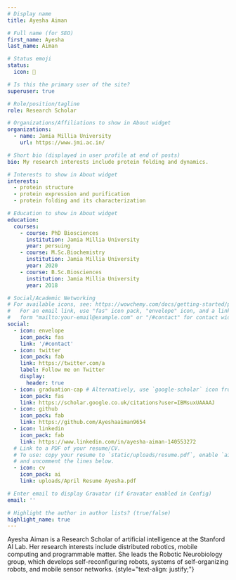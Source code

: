 ```yaml
---
# Display name
title: Ayesha Aiman

# Full name (for SEO)
first_name: Ayesha
last_name: Aiman

# Status emoji
status:
  icon: 🧪

# Is this the primary user of the site?
superuser: true

# Role/position/tagline
role: Research Scholar

# Organizations/Affiliations to show in About widget
organizations:
  - name: Jamia Millia University
    url: https://www.jmi.ac.in/

# Short bio (displayed in user profile at end of posts)
bio: My research interests include protein folding and dynamics.

# Interests to show in About widget
interests:
  - protein structure
  - protein expression and purification
  - protein folding and its characterization 

# Education to show in About widget
education:
  courses:
    - course: PhD Biosciences
      institution: Jamia Millia University 
      year: persuing
    - course: M.Sc.Biochemistry
      institution: Jamia Millia University 
      year: 2020
    - course: B.Sc.Biosciences
      institution: Jamia Millia University 
      year: 2018

# Social/Academic Networking
# For available icons, see: https://wowchemy.com/docs/getting-started/page-builder/#icons
#   For an email link, use "fas" icon pack, "envelope" icon, and a link in the
#   form "mailto:your-email@example.com" or "/#contact" for contact widget.
social:
  - icon: envelope
    icon_pack: fas
    link: '/#contact'
  - icon: twitter
    icon_pack: fab
    link: https://twitter.com/a
    label: Follow me on Twitter
    display:
      header: true
  - icon: graduation-cap # Alternatively, use `google-scholar` icon from `ai` icon pack
    icon_pack: fas
    link: https://scholar.google.co.uk/citations?user=IBMsuxUAAAAJ
  - icon: github
    icon_pack: fab
    link: https://github.com/Ayeshaaiman9654
  - icon: linkedin
    icon_pack: fab
    link: https://www.linkedin.com/in/ayesha-aiman-140553272
  # Link to a PDF of your resume/CV.
  # To use: copy your resume to `static/uploads/resume.pdf`, enable `ai` icons in `params.yaml`,
  # and uncomment the lines below.
  - icon: cv
    icon_pack: ai
    link: uploads/April Resume Ayesha.pdf

# Enter email to display Gravatar (if Gravatar enabled in Config)
email: ''

# Highlight the author in author lists? (true/false)
highlight_name: true
---
```


Ayesha Aiman is a Research Scholar of artificial intelligence at the Stanford AI Lab. Her research interests include distributed robotics, mobile computing and programmable matter. She leads the Robotic Neurobiology group, which develops self-reconfiguring robots, systems of self-organizing robots, and mobile sensor networks.
{style="text-align: justify;"}
